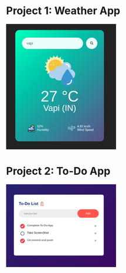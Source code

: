 # Project 1: Weather App
<img src="https://raw.githubusercontent.com/Avii1099/javascriptProject/master/projectImages/weatherApp.png" alt="" style="width: 300px;">

# Project 2: To-Do App
<img src="https://raw.githubusercontent.com/Avii1099/javascriptProject/master/projectImages/to-do.png" alt="" style="width: 300px;">